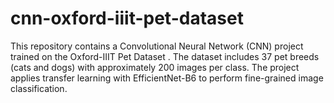 # cnn-oxford-iiit-pet-dataset
This repository contains a Convolutional Neural Network (CNN) project trained on the Oxford-IIIT Pet Dataset . The dataset includes 37 pet breeds (cats and dogs) with approximately 200 images per class. The project applies transfer learning with EfficientNet-B6 to perform fine-grained image classification.
